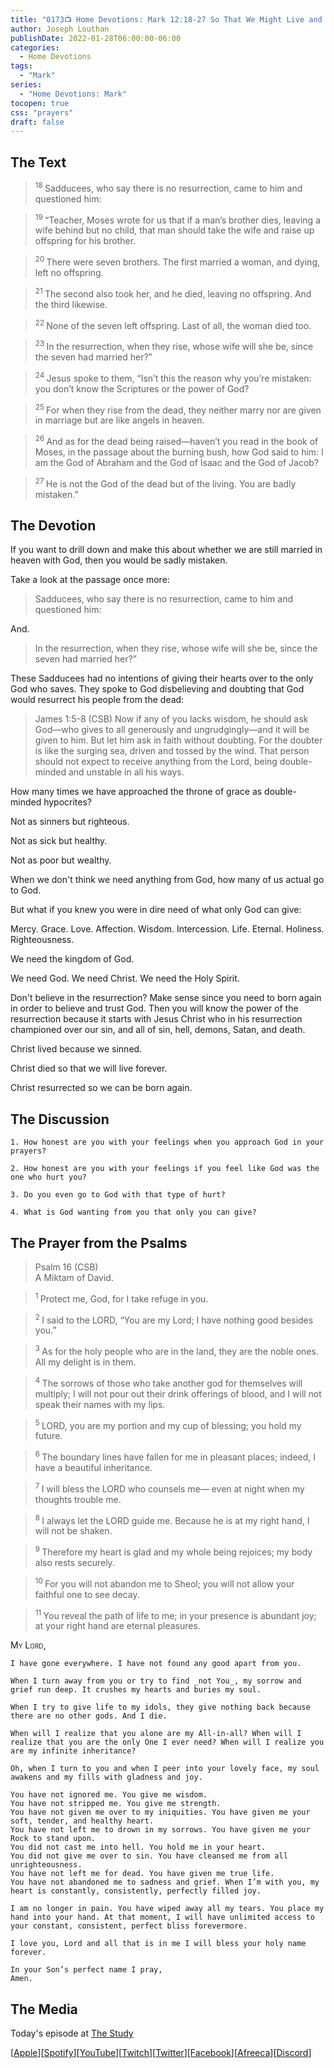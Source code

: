 ```yaml
---
title: "0173📺 Home Devotions: Mark 12:18-27 So That We Might Live and Be With Him Forever"
author: Joseph Louthan
publishDate: 2022-01-28T06:00:00-06:00
categories:
  - Home Devotions
tags:
  - "Mark"
series:
  - "Home Devotions: Mark"
tocopen: true
css: "prayers"
draft: false
---
```

## The Text

><sup> 18 </sup> Sadducees, who say there is no resurrection, came to him and questioned him: 

><sup> 19 </sup> “Teacher, Moses wrote for us that if a man’s brother dies, leaving a wife behind but no child, that man should take the wife and raise up offspring for his brother. 

><sup> 20 </sup> There were seven brothers. The first married a woman, and dying, left no offspring. 

><sup> 21 </sup> The second also took her, and he died, leaving no offspring. And the third likewise. 

><sup> 22 </sup> None of the seven left offspring. Last of all, the woman died too. 

><sup> 23 </sup> In the resurrection, when they rise, whose wife will she be, since the seven had married her?” 

><sup> 24 </sup> Jesus spoke to them, “Isn’t this the reason why you’re mistaken: you don’t know the Scriptures or the power of God? 

><sup> 25 </sup> For when they rise from the dead, they neither marry nor are given in marriage but are like angels in heaven. 

><sup> 26 </sup> And as for the dead being raised—haven’t you read in the book of Moses, in the passage about the burning bush, how God said to him: I am the God of Abraham and the God of Isaac and the God of Jacob? 

><sup> 27 </sup> He is not the God of the dead but of the living. You are badly mistaken.” 

## The Devotion

If you want to drill down and make this about whether we are still married in heaven with God, then you would be sadly mistaken.

Take a look at the passage once more:

>Sadducees, who say there is no resurrection, came to him and questioned him: 

And.

>In the resurrection, when they rise, whose wife will she be, since the seven had married her?” 

These Sadducees had no intentions of giving their hearts over to the only God who saves. They spoke to God disbelieving and doubting that God would resurrect his people from the dead:

>James 1:5-8 (CSB) Now if any of you lacks wisdom, he should ask God—who gives to all generously and ungrudgingly—and it will be given to him. But let him ask in faith without doubting. For the doubter is like the surging sea, driven and tossed by the wind. That person should not expect to receive anything from the Lord, being double-minded and unstable in all his ways.

How many times we have approached the throne of grace as double-minded hypocrites?

Not as sinners but righteous.

Not as sick but healthy.

Not as poor but wealthy.

When we don't think we need anything from God, how many of us actual go to God.

But what if you knew you were in dire need of what only God can give:

Mercy. Grace. Love. Affection. Wisdom. Intercession. Life. Eternal. Holiness. Righteousness.

We need the kingdom of God.

We need God. We need Christ. We need the Holy Spirit.

Don't believe in the resurrection? Make sense since you need to born again in order to believe and trust God. Then you will know the power of the resurrection because it starts with Jesus Christ who in his resurrection championed over our sin, and all of sin, hell, demons, Satan, and death.

Christ lived because we sinned.

Christ died so that we will live forever.

Christ resurrected so we can be born again.

## The Discussion

```text
1. How honest are you with your feelings when you approach God in your prayers?
```

```text
2. How honest are you with your feelings if you feel like God was the one who hurt you?
```

```text
3. Do you even go to God with that type of hurt?
```

```text
4. What is God wanting from you that only you can give?
```

## The Prayer from the Psalms

>Psalm 16 (CSB)  
>   A Miktam of David. 

><sup> 1 </sup> Protect me, God, for I take refuge in you. 

><sup> 2 </sup> I said to the LORD, “You are my Lord; I have nothing good besides you.” 

><sup> 3 </sup> As for the holy people who are in the land, they are the noble ones. All my delight is in them. 

><sup> 4 </sup> The sorrows of those who take another god for themselves will multiply; I will not pour out their drink offerings of blood, and I will not speak their names with my lips. 

><sup> 5 </sup> LORD, you are my portion and my cup of blessing; you hold my future. 

><sup> 6 </sup> The boundary lines have fallen for me in pleasant places; indeed, I have a beautiful inheritance. 

><sup> 7 </sup> I will bless the LORD who counsels me— even at night when my thoughts trouble me. 

><sup> 8 </sup> I always let the LORD guide me. Because he is at my right hand, I will not be shaken. 

><sup> 9 </sup> Therefore my heart is glad and my whole being rejoices; my body also rests securely. 

><sup> 10 </sup> For you will not abandon me to Sheol; you will not allow your faithful one to see decay. 

><sup> 11 </sup> You reveal the path of life to me; in your presence is abundant joy; at your right hand are eternal pleasures.

<div style="font-variant: small-caps;">
  My Lord,
</div>

```text
I have gone everywhere. I have not found any good apart from you.

When I turn away from you or try to find _not You_, my sorrow and grief run deep. It crushes my hearts and buries my soul.

When I try to give life to my idols, they give nothing back because there are no other gods. And I die.

When will I realize that you alone are my All-in-all? When will I realize that you are the only One I ever need? When will I realize you are my infinite inheritance?

Oh, when I turn to you and when I peer into your lovely face, my soul awakens and my fills with gladness and joy.

You have not ignored me. You give me wisdom.
You have not stripped me. You give me strength.
You have not given me over to my iniquities. You have given me your soft, tender, and healthy heart.
You have not left me to drown in my sorrows. You have given me your Rock to stand upon.
You did not cast me into hell. You hold me in your heart.
You did not give me over to sin. You have cleansed me from all unrighteousness.
You have not left me for dead. You have given me true life.
You have not abandoned me to sadness and grief. When I’m with you, my heart is constantly, consistently, perfectly filled joy.

I am no longer in pain. You have wiped away all my tears. You place my hand into your hand. At that moment, I will have unlimited access to your constant, consistent, perfect bliss forevermore.

I love you, Lord and all that is in me I will bless your holy name forever.

In your Son’s perfect name I pray,
Amen.
``````

<div style="page-break-after: always;"></div>

## The Media

Today's episode at [The Study](http://study.theologic.us/podcast/)

\[[Apple](https://podcasts.apple.com/us/podcast/the-study/id1557102127)\]\[[Spotify](https://open.spotify.com/show/0Xs5qsNvWePyRqcmtOTPkR)\]\[[YouTube](http://youtube.theologic.us)\]\[[Twitch](http://twitch.theologic.us)\]\[[Twitter](https://twitter.com/theologic_us)\]\[[Facebook](https://www.facebook.com/groups/462231051477464)\]\[[Afreeca](https://bj.afreecatv.com/theologicus)\]\[[Discord](http://discord.theologic.us)\]
